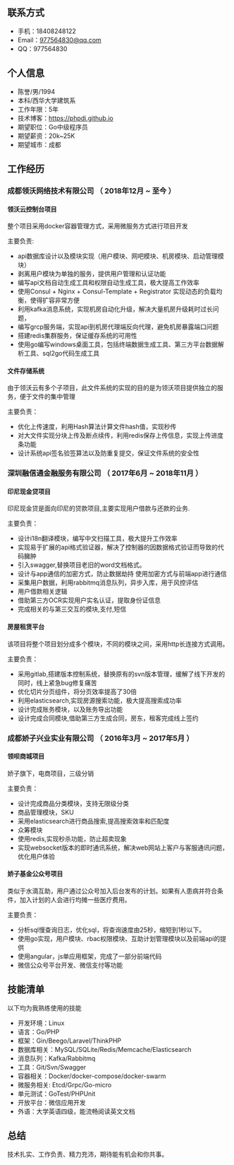 ## 联系方式

- 手机：18408248122 
- Email：977564830@qq.com
- QQ：977564830



## 个人信息

- 陈誉/男/1994 
- 本科/西华大学建筑系 
- 工作年限：5年  
- 技术博客：https://phpdi.github.io
- 期望职位：Go中级程序员
- 期望薪资：20k~25K
- 期望城市：成都


## 工作经历
### 成都领沃网络技术有限公司 （ 2018年12月 ~ 至今 ）

#### 领沃云控制台项目 
整个项目采用docker容器管理方式，采用微服务方式进行项目开发   

主要负责:
* api数据库设计以及模块实现（用户模块、网吧模块、机房模块、启动管理模块）
* 剥离用户模块为单独的服务，提供用户管理和认证功能
* 编写api文档自动生成工具和权限自动生成工具，极大提高工作效率
* 使用Consul + Nginx + Consul-Template + Registrator 实现动态的负载均衡，使得扩容非常方便
* 利用kafka消息系统，实现机房自动化升级，解决大量机房升级耗时过长问题，
* 编写grcp服务端，实现api到机房代理端反向代理，避免机房暴露端口问题
* 搭建redis集群服务，保证缓存系统的可用性
* 使用go编写windows桌面工具，包括终端数据生成工具、第三方平台数据解析工具、sql2go代码生成工具


#### 文件存储系统
由于领沃云有多个子项目，此文件系统的实现的目的是为领沃项目提供独立的服务，便于文件的集中管理

主要负责：
* 优化上传速度，利用Hash算法计算文件hash值，实现秒传
* 对大文件实现分块上传及断点续传，利用redis保存上传信息，实现上传进度条功能 
* 设计系统api签名验签算法以及防重复提交，保证文件系统的安全性

 
### 深圳融信通金融服务有限公司 （ 2017年6月 ~ 2018年11月 ）

#### 印尼现金贷项目 
印尼现金贷是面向印尼的贷款项目,主要实现用户借款与还款的业务.

主要负责：
* 设计i18n翻译模块，编写中文扫描工具，极大提升工作效率
* 实现易于扩展的api格式验证器，解决了控制器的因数据格式验证而导致的代码臃肿
* 引入swagger,替换项目老旧的word文档格式。
* 设计与app通信的加密方式，防止数据劫持 使用加密方式与前端app进行通信
* 采集用户数据，利用rabbitmq消息队列，异步入库，用于风控评估
* 用户借款相关逻辑
* 借助第三方OCR实现用户实名认证，提取身份证信息
* 完成相关的与第三交互的模块,支付,短信


#### 房屋租赁平台 
该项目将整个项目划分成多个模块，不同的模块之间，采用http长连接方式调用。

主要负责：
* 采用gitlab,搭建版本控制系统，替换原有的svn版本管理，缓解了线下开发的同时，线上紧急bug修复痛苦
* 优化切片分页组件，将分页效率提高了30倍
* 利用elasticsearch,实现房源搜索功能，极大提高搜索成功率
* 设计完成账务模块，以及账务导出功能
* 设计完成合同模块,借助第三方生成合同，房东，租客完成线上签约

### 成都娇子兴业实业有限公司 （ 2016年3月 ~ 2017年5月 ）

#### 领呗商城项目
娇子旗下，电商项目，三级分销

主要负责：
* 设计完成商品分类模块，支持无限级分类
* 商品管理模块，SKU
* 采用elasticsearch进行商品搜索,提高搜索效率和匹配度
* 众筹模块
* 使用redis,实现秒杀功能，防止超卖现象
* 实现websocket版本的即时通讯系统，解决web网站上客户与客服通讯问题，优化用户体验

#### 娇子基金公众号项目
类似于水滴互助，用户通过公众号加入后台发布的计划。如果有人患病并符合条件，加入计划的人会进行均摊一些医疗费用。

主要负责：
* 分析sql慢查询日志，优化sql，将查询速度由25秒，缩短到1秒以下。
* 使用go实现，用户模块、rbac权限模块、互助计划管理模块以及前端api的提供
* 使用angular，js单应用框架，完成了一部分前端代码
* 微信公众号平台开发、微信支付等功能

## 
## 技能清单
以下均为我熟练使用的技能

- 开发环境：Linux
- 语言：Go/PHP
- 框架：Gin/Beego/Laravel/ThinkPHP
- 数据库相关：MySQL/SQLite/Redis/Memcache/Elasticsearch
- 消息队列：Kafka/Rabbitmq
- 工具：Git/Svn/Swagger
- 容器相关：Docker/docker-compose/docker-swarm
- 微服务相关: Etcd/Grpc/Go-micro
- 单元测试：GoTest/PHPUnit
- 开放平台：微信应用开发
- 外语：大学英语四级，能流畅阅读英文文档


## 总结
技术扎实、工作负责、精力充沛，期待能有机会和你共事。
